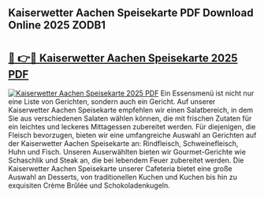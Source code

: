 ## Kaiserwetter Aachen Speisekarte PDF Download Online 2025 ZODB1

# <h2><a href="http://gc5z43.nevu.top/?p=Kaiserwetter+Aachen+Speisekarte">🔗 👉🔴 Kaiserwetter Aachen Speisekarte 2025 PDF</a></h2>

[![Kaiserwetter Aachen Speisekarte 2025 PDF](https://i.imgur.com/dBaPXMq.png)](http://gc5z43.nevu.top/?p=Kaiserwetter+Aachen+Speisekarte)
Ein Essensmenü ist nicht nur eine Liste von Gerichten, sondern auch ein Gericht. Auf unserer Kaiserwetter Aachen Speisekarte empfehlen wir einen Salatbereich, in dem Sie aus verschiedenen Salaten wählen können, die mit frischen Zutaten für ein leichtes und leckeres Mittagessen zubereitet werden. Für diejenigen, die Fleisch bevorzugen, bieten wir eine umfangreiche Auswahl an Gerichten auf der Kaiserwetter Aachen Speisekarte an: Rindfleisch, Schweinefleisch, Huhn und Fisch. Unseren Auserwählten bieten wir Gourmet-Gerichte wie Schaschlik und Steak an, die bei lebendem Feuer zubereitet werden. Die Kaiserwetter Aachen Speisekarte unserer Cafeteria bietet eine große Auswahl an Desserts, von traditionellen Kuchen und Kuchen bis hin zu exquisiten Crème Brûlée und Schokoladenkugeln.
